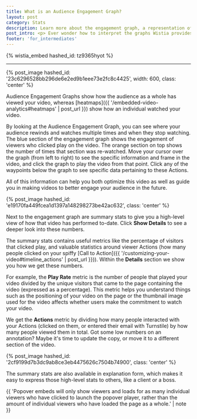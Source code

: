```yaml
---
title: What is an Audience Engagement Graph?
layout: post
category: Stats
description: Learn more about the engagement graph, a representation of how your audience as a whole has engaged with your video.
post_intro: <p> Ever wonder how to interpret the graphs Wistia provides? Want to know how your audience is engaging with your videos? Here's your one-stop shop. </p>
footer: 'for_intermediates'
---
```


{% wistia_embed hashed_id: tz9365hyot %}

----

{% post_image hashed_id: '23c6296528bb296de6e2ed9b1eee73e2fc8c4425', width: 600, class: 'center' %}


Audience Engagement Graphs show how the audience as a whole has viewed your video, whereas [heatmaps]({{ '/embedded-video-analytics#heatmaps' | post_url }}) show how an individual watched your video.

By looking at the Audience Engagement Graph, you can see where your audience rewinds and watches multiple times and when they stop watching.  The blue section of the engagement graph shows the engagement of viewers who clicked play on the video. The orange section on top shows the number of times that section was re-watched. Move your cursor over the graph (from left to right) to see the specific information and frame in the video, and click the graph to play the video from that point. Click any of the waypoints below the graph to see specific data pertaining to these Actions.

All of this information can help you both optimize this video as well as guide you in making videos to better engage your audience in the future.

{% post_image hashed_id: 'e19170fa449fcea1d1397a148298273be42ac632', class: 'center' %}

Next to the engagement graph are summary stats to give you a high-level view of how that video has performed to-date. Click **Show Details** to see a deeper look into these numbers.

The summary stats contains useful metrics like the percentage of visitors that clicked play, and valuable statistics around viewer Actions (how many people clicked on your spiffy [Call to Action]({{ '/customizing-your-video#timeline_actions' | post_url }})). Within the **Details** section we show you how we get these numbers.

For example, the **Play Rate** metric is the number of people that played your video divided by the unique visitors that came to the page containing the video (expressed as a percentage).  This metric helps you understand things such as the positioning of your video on the page or the thumbnail image used for the video affects whether users make the commitment to watch your video.

We get the **Actions** metric by dividing how many people interacted with your Actions (clicked on them, or entered their email with Turnstile) by how many people viewed them in total. Got some low numbers on an annotation? Maybe it's time to update the copy, or move it to a different section of the video.

{% post_image hashed_id: '2cf9199d7b3dc9ab8ce3eb4475626c7504b74900', class: 'center' %}

The summary stats are also available in explanation form, which makes it easy to express those high-level stats to others, like a client or a boss.

{{ 'Popover embeds will only show viewers and loads for as many individual viewers who have clicked to launch the popover player, rather than the amount of individual viewers who have loaded the page as a whole.' | note }}
